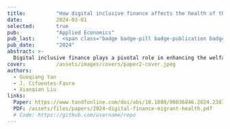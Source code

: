 ```yaml
---
title:          "How digital inclusive finance affects the health of the migrant population – evidence from the China Migrants Dynamic Survey"
date:           2024-03-01
selected:       true
pub:            "Applied Economics"
pub_last:       ' <span class="badge badge-pill badge-publication badge-success">Published</span> <span class="badge badge-pill badge-publication badge-primary">JCR Q2</span> <span class="badge badge-pill badge-publication badge-info">ABS2</span>'
pub_date:       "2024"
abstract: >-
  Digital inclusive finance plays a pivotal role in enhancing the welfare of the migrant population.This paper adopts data from the 2017-2018 China Migrants Dynamic Survey to analyse the effectof digital inclusive finance on migrants' health and the underlying mechanisms. The results showthat digital inclusive finance significantly improves migrants' health, which remains robust aftertaking full Consideration of endogeneity. The mechanism analysis suggests that digital inclusivefinance alleviates environmental pollution and enhances the accessibility of healthcare services，which in turn improves the health of migrants. Furthermore, the heterogeneity analysis reveals thatcompared with other migrants, digital inclusive finance has a greater health-enhancing effect onthe middle-aged and those without higher education or with public health education.
cover:          /assets/images/covers/paper2-cover.jpeg
authors:
  - Guoqiang Yan
  - J. Cifuentes-Faura
  - Xiaoqian Liu
links:
  Paper: https://www.tandfonline.com/doi/abs/10.1080/00036846.2024.2383331
  PDF: /assets/files/papers/2024-digital-finance-migrant-health.pdf
  # Code: https://github.com/username/repo
---
```

